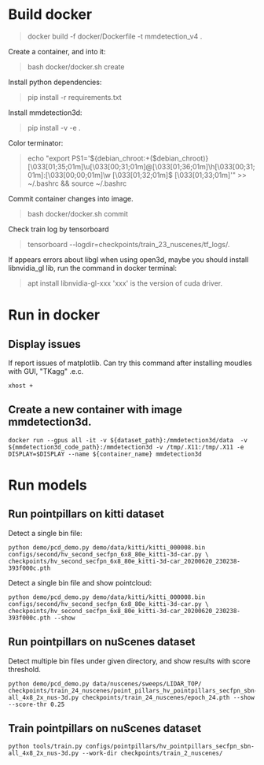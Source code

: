 # Build docker
> docker build -f docker/Dockerfile -t mmdetection_v4 .

Create a container, and into it:
> bash docker/docker.sh create

Install python dependencies:
> pip install -r requirements.txt

Install mmdetection3d:
> pip install -v -e . 

Color terminator:
> echo "export PS1='${debian_chroot:+($debian_chroot)}\[\033[01;35;01m\]\u\[\033[00;31;01m\]@\[\033[01;36;01m\]\h\[\033[00;31;01m\]:\[\033[00;00;01m\]\w \[\033[01;32;01m\]\$ \[\033[01;33;01m\]'" >> ~/.bashrc && source ~/.bashrc

Commit container changes into image.
> bash docker/docker.sh commit

Check train log by tensorboard
> tensorboard --logdir=checkpoints/train_23_nuscenes/tf_logs/.

If appears errors about libgl when using open3d, maybe you should install libnvidia_gl lib, run the command in docker terminal:
> apt install libnvidia-gl-xxx
'xxx' is the version of cuda driver.

# Run in docker
## Display issues
If report issues of matplotlib. Can try this command after installing moudles with GUI, "TKagg" .e.c.
```shell
xhost +
```

## Create a new container with image mmdetection3d.
```shell
docker run --gpus all -it -v ${dataset_path}:/mmdetection3d/data  -v ${mmdetection3d_code_path}:/mmdetection3d -v /tmp/.X11:/tmp/.X11 -e DISPLAY=$DISPLAY --name ${container_name} mmdetection3d
```

# Run models
## Run pointpillars on kitti dataset
Detect a single bin file:
```shell
python demo/pcd_demo.py demo/data/kitti/kitti_000008.bin configs/second/hv_second_secfpn_6x8_80e_kitti-3d-car.py \
checkpoints/hv_second_secfpn_6x8_80e_kitti-3d-car_20200620_230238-393f000c.pth
```

Detect a single bin file and show pointcloud:
```shell
python demo/pcd_demo.py demo/data/kitti/kitti_000008.bin configs/second/hv_second_secfpn_6x8_80e_kitti-3d-car.py \
checkpoints/hv_second_secfpn_6x8_80e_kitti-3d-car_20200620_230238-393f000c.pth --show
```


## Run pointpillars on nuScenes dataset
Detect multiple bin files under given directory, and show results with score threshold.
```shell
python demo/pcd_demo.py data/nuscenes/sweeps/LIDAR_TOP/ checkpoints/train_24_nuscenes/point_pillars_hv_pointpillars_secfpn_sbn-all_4x8_2x_nus-3d.py checkpoints/train_24_nuscenes/epoch_24.pth --show --score-thr 0.25
```

## Train pointpillars on nuScenes dataset
```shell
python tools/train.py configs/pointpillars/hv_pointpillars_secfpn_sbn-all_4x8_2x_nus-3d.py --work-dir checkpoints/train_2_nuscenes/
```
